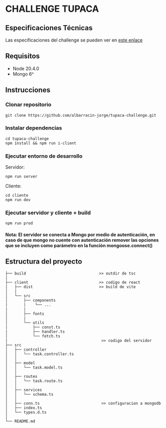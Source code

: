 # CHALLENGE TUPACA
 <!-- todo: indice, requerimientos, formas de correr el proyecto en docker, prod y dev, estructura de carpetas, observaciones -->
## Especificaciones Técnicas
Las especificaciones del challenge se pueden ver en [este enlace](./Challenge%20Técnico.pdf)

## Requisitos

- Node 20.4.0
- Mongo 6^

## Instrucciones

### Clonar repositorio
~~~
git clone https://github.com/albarracin-jorge/tupaca-challenge.git
~~~

### Instalar dependencias
~~~
cd tupaca-challenge
npm install && npm run i-client
~~~

### Ejecutar entorno de desarrollo
Servidor:
~~~
npm run server 
~~~
Cliente:
~~~
cd cliente
npm run dev
~~~

### Ejecutar servidor y cliente + build
~~~
npm run prod
~~~

#### Nota: El servidor se conecta a Mongo por medio de autenticación, en caso de que mongo no cuente con autenticación remover las opciones que se incluyen como parámetro en la función mongoose.connect()

## Estructura del proyecto
~~~
├── build                                >> outdir de tsc
|
├── client                               >> codigo de react
|   ├── dist                             >> build de vite
│   |
│   └── src
│       ├── components
|       |    └── ...
|       |
│       ├── fonts
│       |   
│       └── utils
|           ├── const.ts
|           ├── handler.ts             
│           └── fetch.ts 
|                                         >> codigo del servidor
├── src 
│   ├── controller
│   │   └── task.controller.ts             
│   │
│   ├── model
│   │   └── task.model.ts
│   │
│   ├── routes
│   │   └── task.route.ts
│   │
│   ├── services
│   │   └── schema.ts
│   │
│   ├── conn.ts                           >> configuracion a mongodb
│   ├── index.ts
│   └── types.d.ts                         
│
└── README.md
~~~
